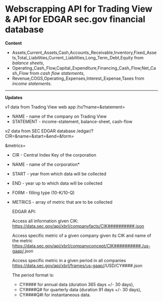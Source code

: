 <h1>Webscrapping API for Trading View & API for EDGAR sec.gov financial database </h1>

**Content**
- Assets,Current_Assets,Cash,Accounts_Receivable,Inventory,Fixed_Assets,Total_Liabilities,Current_Liabilities,Long_Term_Debt,Equity from *balance sheets*,
- Operating_Cash_Flow,Capital_Expenditure,Financing_Cash_Flow,Net_Cash_Flow from *cash flow statements*,
- Revenue,COGS,Operating_Expenses,Interest_Expense,Taxes from *income statements*.

<hr>

**Updates**

*v1* data from Trading View web app
/tv/?name=<NAME>&statement=<STATEMENT>
- NAME - name of the company on Trading View
- STATEMENT - income-statement, balance-sheet, cash-flow

*v2* data from SEC EDGAR database
/edgar/?CIR=<CIR>&name=<NAME>&start=<START>&end=<END>&form=<FORM>&metrics=<METRICS>
- CIR - Central Index Key of the corporation
- NAME - name of the corporation*
- START - year from which data will be collected
- END - year up to which data will be collected
- FORM - filling type (10-K/10-Q)
- METRICS - array of metric that are to be collected

    EDGAR API:

    Access all information given CIK:
        https://data.sec.gov/api/xbrl/companyfacts/CIK##########.json
        
    Access specific metric of a given company given its CIK and name of the metric
        https://data.sec.gov/api/xbrl/companyconcept/CIK##########./us-gaap/<NAME>.json

    Access specific metric in a given period in all companies
        https://data.sec.gov/api/xbrl/frames/us-gaap/</NAME>/USD/CY####.json
    
    The period format is:
    - CY#### for annual data (duration 365 days +/- 30 days), 
    - CY####Q# for quarterly data (duration 91 days +/- 30 days), 
    - CY####Q#I for instantaneous data.
